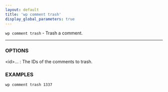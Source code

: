 ```yaml
---
layout: default
title: 'wp comment trash'
display_global_parameters: true
---
```


`wp comment trash` - Trash a comment.

<hr />

### OPTIONS

&lt;id&gt;...
: The IDs of the comments to trash.

### EXAMPLES

    wp comment trash 1337



